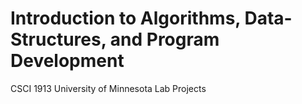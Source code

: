 # Introduction to Algorithms, Data-Structures, and Program Development
CSCI 1913 University of Minnesota Lab Projects
